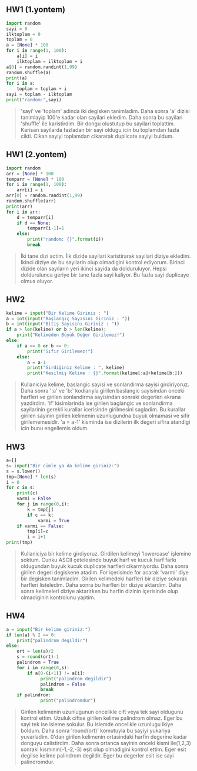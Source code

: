 ## **HW1 (1.yontem)** ##
```python
import random
sayi = 0
ilktoplam = 0
toplam = 0
a = [None] * 100
for i in range(1, 100):
    a[i] = i
    ilktoplam = ilktoplam + i
a[0] = random.randint(1,99)
random.shuffle(a)
print(a)
for i in a:
    toplam = toplam + i
sayi = toplam - ilktoplam
print("random:",sayi)
```
> 'sayi' ve 'toplam' adinda iki degisken tanimladim. Daha sonra 'a' dizisi tanimlayip 100'e kadar olan sayilari ekledim. Daha sonra bu sayilari 'shuffle' ile karistirdim. Bir dongu olustutup bu sayilari toplattim. Karisan sayilarda fazladan bir sayi oldugu icin bu toplamdan fazla cikti. Cikan sayiyi toplamdan cikararak duplicate sayiyi buldum.

## **HW1 (2.yontem)** ##
```python
import random
arr = [None] * 100
temparr = [None] * 100
for i in range(1, 100):
    arr[i] = i
arr[0] = random.randint(1,99)
random.shuffle(arr)
print(arr)
for i in arr:
    d = temparr[i]
    if d == None:
        temparr[i-1]=1
    else:
        print("random: {}".format(i))
        break
```
> İki tane dizi actim. İlk dizide sayilari karistirarak sayilari diziye ekledim. Ikinci diziye de bu sayilarin olup olmadigini kontrol ediyorum. Birinci dizide olan sayilarin yeri ikinci sayida da dolduruluyor. Hepsi doldurulunca geriye bir tane fazla sayi kaliyor. Bu fazla sayi duplicaye olmus oluyor.

## **HW2** ##
```python
kelime = input("Bir Kelime Giriniz : ")
a = int(input("Başlangıç Sayısını Giriniz : "))
b = int(input("Bitiş Sayısını Giriniz : "))
if a > len(kelime) or b > len(kelime):
    print("Kelimeden Büyük Değer Girilemez!")
else:
    if a <= 0 or b <= 0:
        print("Sıfır Girilemez!")
    else:
        a = a-1
        print("Girdiğiniz Kelime : ", kelime)
        print("Kesilmiş Kelime : {}".format(kelime[:a]+kelime[b:]))
```
> Kullaniciya kelime, baslangic sayisi ve sonlandirma sayisi girdiriyoruz. Daha sonra ':a' ve 'b:' kodlarıyla girilen baslangic sayisindan onceki harfleri ve girilen sonlandirma sayisindan sonraki degerleri ekrana yazdirdim. 'if' kisimlarinda ise girilen baglangic ve sonlandirma sayilarinin gerekli kurallar icerisinde girilmesini sagladim. Bu kurallar girilen sayinin girilen kelimenin uzunlugundna buyuk olmamasi ve sifir girilememesidir. 'a = a-1' kisminda ise dizilerin ilk degeri sifira atandigi icin bunu engellemis oldum.

## **HW3** ##
```python
a=[]
s= input("Bir cümle ya da kelime giriniz:")
s = s.lower()
tmp=[None] * len(s)
i = 0
for c in s:
    print(c)
    varmi = False
    for j in range(0,i):
        k = tmp[j]
        if c == k:
            varmi = True
    if varmi == False:
        tmp[i]=c
        i = i+1
print(tmp)
```
> Kullaniciya bir kelime girdiyoruz. Girdilen kelimeyi 'lowercase' işlemine soktum. Cunku ASCII çetelesinde buyuk harf ve kucuk harf farkı oldugundan buyuk kucuk duplicate harfleri cikarmiyordu. Daha sonra girilen degeri degiskene atadim. For içerisinde for acarak 'varmi' diye bir degisken tanimladim. Girilen kelimedeki harfleri bir diziye sokarak harfleri listeledim. Daha sonra bu harfleri bir diziye aktardim. Daha sonra kelimeleri diziye aktarirken bu harfin dizinin içerisinde olup olmadiginin kontrolunu yaptim.

## **HW4** ##
```python
a = input("Bir kelime giriniz:")
if len(a) % 2 == 0:
    print("palindrom degildir")
else:
    ort = len(a)/2
    s = round(ort)-1
    palindrom = True
    for i in range(0,s):
        if a[0-(i+1)] != a[i]:
             print("palindrom degildir")
             palindrom = False
             break
    if palindrom:
             print("palindromdur")
```
> Girilen kelimenin uzunlugunun oncelikle cift veya tek sayi oldugunu kontrol ettim. Uzuluk ciftse girilen kelime palindrom olmaz. Eger bu sayi tek ise isleme sokulur. Bu islemde oncelikle uzunlugu ikiye boldum. Daha sonra 'round(ort)' komutuyla bu sayiyi yukariya yuvarladim. 0'dan girilen kelimenin ortasindaki harfin degerine kadar donguyu calistirdim. Daha sonra ortanca sayinin onceki kismi ile(1,2,3) sonraki kısmının(-1,-2,-3) eşit olup olmadigini kontrol ettim. Eger esit degilse kelime palindrom degildir. Eger bu degerler esit ise sayi palindromdur.
